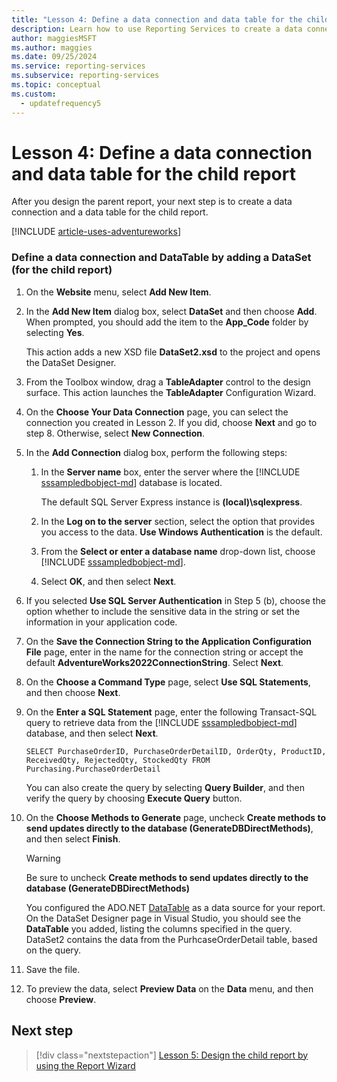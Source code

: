 ```yaml
---
title: "Lesson 4: Define a data connection and data table for the child report"
description: Learn how to use Reporting Services to create a data connection and a data table for the child report.
author: maggiesMSFT
ms.author: maggies
ms.date: 09/25/2024
ms.service: reporting-services
ms.subservice: reporting-services
ms.topic: conceptual
ms.custom:
  - updatefrequency5
---
```

# Lesson 4: Define a data connection and data table for the child report
After you design the parent report, your next step is to create a data connection and a data table for the child report.

[!INCLUDE [article-uses-adventureworks](../includes/article-uses-adventureworks.md)]
  
### Define a data connection and DataTable by adding a DataSet (for the child report)  
  
1.  On the **Website** menu, select **Add New Item**.  
  
2.  In the **Add New Item** dialog box, select **DataSet** and then choose **Add**. When prompted, you should add the item to the **App_Code** folder by selecting **Yes**.  
  
    This action adds a new XSD file **DataSet2.xsd** to the project and opens the DataSet Designer.  
  
3.  From the Toolbox window, drag a **TableAdapter** control to the design surface. This action launches the **TableAdapter** Configuration Wizard.  
  
4.  On the **Choose Your Data Connection** page, you can select the connection you created in Lesson 2. If you did, choose **Next** and go to step 8. Otherwise, select **New Connection**.  

5.  In the **Add Connection** dialog box, perform the following steps:  
  
    1.  In the **Server name** box, enter the server where the [!INCLUDE [sssampledbobject-md](../includes/sssampledbobject-md.md)] database is located.  
  
        The default SQL Server Express instance is **(local)\sqlexpress**.  
  
    2.  In the **Log on to the server** section, select the option that provides you access to the data. **Use Windows Authentication** is the default.  
  
    3.  From the **Select or enter a database name** drop-down list, choose [!INCLUDE [sssampledbobject-md](../includes/sssampledbobject-md.md)].  
  
    4.  Select **OK**, and then select **Next**.  
  
6.  If you selected **Use SQL Server Authentication** in Step 5 (b), choose the option whether to include the sensitive data in the string or set the information in your application code.  
  
7.  On the **Save the Connection String to the Application Configuration File** page, enter in the name for the connection string or accept the default **AdventureWorks2022ConnectionString**. Select **Next**.  
  
8.  On the **Choose a Command Type** page, select **Use SQL Statements**, and then choose **Next**.  
  
9. On the **Enter a SQL Statement** page, enter the following Transact-SQL query to retrieve data from the [!INCLUDE [sssampledbobject-md](../includes/sssampledbobject-md.md)] database, and then select **Next**.  
  
    ```  
    SELECT PurchaseOrderID, PurchaseOrderDetailID, OrderQty, ProductID, ReceivedQty, RejectedQty, StockedQty FROM Purchasing.PurchaseOrderDetail  
    ```  
  
    You can also create the query by selecting **Query Builder**, and then verify the query by choosing **Execute Query** button.
  
10. On the **Choose Methods to Generate** page, uncheck **Create methods to send updates directly to the database (GenerateDBDirectMethods)**, and then select **Finish**.  
  
    > [!WARNING]  
    > Be sure to uncheck **Create methods to send updates directly to the database (GenerateDBDirectMethods)**  
  
    You configured the ADO.NET [DataTable](/dotnet/api/system.data.datatable) as a data source for your report. On the DataSet Designer page in Visual Studio, you should see the **DataTable** you added, listing the columns specified in the query. DataSet2 contains the data from the PurhcaseOrderDetail table, based on the query.  
  
11. Save the file.  
  
12. To preview the data, select **Preview Data** on the **Data** menu, and then choose **Preview**.  
  
## Next step

> [!div class="nextstepaction"]
> [Lesson 5: Design the child report by using the Report Wizard](../reporting-services/lesson-5-design-the-child-report-using-the-report-wizard.md)
